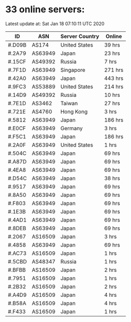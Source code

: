 # 33 online servers:

Latest update at: Sat Jan 18 07:10:11 UTC 2020

| ID | ASN | Server Country | Online |
| -- | --- | -------------- | ------ |
| #.D09B | AS174 | United States | 39 hrs |
| #.2A79 | AS63949 | Japan | 23 hrs |
| #.15CF | AS49392 | Russia | 7 hrs |
| #.7F1D | AS63949 | Singapore | 271 hrs |
| #.42A0 | AS63949 | Japan | 443 hrs |
| #.9FC3 | AS53889 | United States | 214 hrs |
| #.14D9 | AS49392 | Russia | 10 hrs |
| #.7E1D | AS3462 | Taiwan | 27 hrs |
| #.721E | AS4760 | Hong Kong | 3 hrs |
| #.5812 | AS63949 | Japan | 186 hrs |
| #.E0CF | AS63949 | Germany | 3 hrs |
| #.F5C1 | AS63949 | Japan | 186 hrs |
| #.2A0F | AS63949 | United States | 1 hrs |
| #.504C | AS63949 | Japan | 69 hrs |
| #.A87D | AS63949 | Japan | 69 hrs |
| #.4EA8 | AS63949 | Japan | 69 hrs |
| #.D54C | AS63949 | Japan | 38 hrs |
| #.9517 | AS63949 | Japan | 69 hrs |
| #.8A50 | AS63949 | Japan | 69 hrs |
| #.F803 | AS63949 | Japan | 69 hrs |
| #.1E3B | AS63949 | Japan | 69 hrs |
| #.4AD1 | AS63949 | Japan | 69 hrs |
| #.8DEB | AS63949 | Japan | 69 hrs |
| #.2067 | AS16509 | Japan | 3 hrs |
| #.4858 | AS63949 | Japan | 69 hrs |
| #.AC73 | AS16509 | Japan | 1 hrs |
| #.5CBD | AS48347 | Russia | 1 hrs |
| #.BFBB | AS16509 | Japan | 2 hrs |
| #.7951 | AS16509 | Japan | 1 hrs |
| #.2B32 | AS16509 | Japan | 2 hrs |
| #.A4D9 | AS16509 | Japan | 4 hrs |
| #.B58A | AS16509 | Japan | 4 hrs |
| #.F433 | AS16509 | Japan | 1 hrs |

